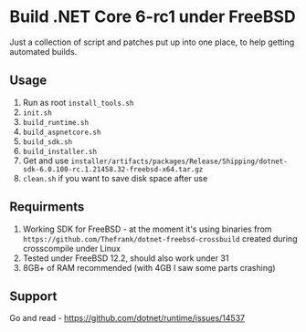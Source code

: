# Build .NET Core 6-rc1 under FreeBSD

Just a collection of script and patches put up into one place, to help getting automated builds.

## Usage

1. Run as root `install_tools.sh`
1. `init.sh`
1. `build_runtime.sh`
1. `build_aspnetcore.sh`
1. `build_sdk.sh`
1. `build_installer.sh`
1. Get and use `installer/artifacts/packages/Release/Shipping/dotnet-sdk-6.0.100-rc.1.21458.32-freebsd-x64.tar.gz`
1. `clean.sh` if you want to save disk space after use

## Requirments

1. Working SDK for FreeBSD - at the moment it's using binaries from `https://github.com/Thefrank/dotnet-freebsd-crossbuild` created during crosscompile under Linux
1. Tested under FreeBSD 12.2, should also work under 31
1. 8GB+ of RAM recommended (with 4GB I saw some parts crashing)

## Support

Go and read - https://github.com/dotnet/runtime/issues/14537
